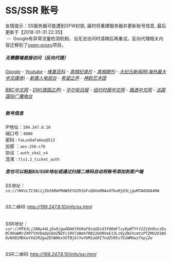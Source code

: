 # SS/SSR 账号 

友情提示：SS服务器可能遭到GFW封锁, 届时将重建服务器并更新账号信息, 最后更新于【2018-01-31 22:35】
<br/>&nbsp;--&nbsp; Google有异常流量检测机制，当无法访问时请稍后再重试。反向代理相关内容迁移到了[open-proxy](https://github.com/gfw-breaker/open-proxy)项目。

#####  无需翻墙直接访问（反向代理）
######  [Google](http://199.247.8.10:8888/search?q=425事件) - [Youtube](http://199.247.8.10:8700/results?search_query=器官) - [维基百科](http://199.247.8.10:8100/wiki/喬高-麥塔斯調查報告) - [真相纪录片](http://199.247.8.10/videos) - [真相期刊](http://199.247.8.10:8300/display.aspx?category_id=3&zhuanti_id=2) - [大纪元新闻网(海外最大中文媒体)](http://199.247.8.10/gb/nsc413.htm) - [新唐人电视台](http://199.247.8.10:8000/xtr/gb/prog204.html) - [希望之声](http://199.247.8.10:8200) - [神韵艺术团](http://199.247.8.10:8000/xtr/gb/prog673.html)<br/> <br/> [BBC中文网](http://199.247.8.10:9100/zhongwen) - [DW(德国之声)](http://199.247.8.10:9200/zh/在线报导/s-9058?&zhongwen=simp) - [华尔街日报](http://199.247.8.10:9300) - [纽约时报中文网](http://199.247.8.10:9400) - [路透中文网](http://199.247.8.10:9500/)  - [法国国际广播电台](http://199.247.8.10:9600/)

##### 账号信息
IP地址：`199.247.8.10`  
端口号：`8080`  
密码  : `FaLunDaFaHao@513`  
加密  ：`aes-256-cfb`  
协议  ：`auth_sha1_v4`  
混淆  : `tls1.2_ticket_auth`  

##### 您也可以粘贴SS/SSR地址或通过扫描二维码自动将账号添加到客户端

######  SS地址： `ss://YWVzLTI1Ni1jZmI6RmFMdW5EYUZhSGFvQDUxM0AxOTkuMjQ3LjguMTA6ODA4MA`   
######  SS二维码:  <a href="http://199.247.8.10/info/ss.html" target="_blank">http://199.247.8.10/info/ss.html</a>

######  SSR地址： `ssr://MTk5LjI0Ny44LjEwOjgwODA6YXV0aF9zaGExX3Y0OmFlcy0yNTYtY2ZiOnRsczEuMl90aWNrZXRfYXV0aDpSbUZNZFc1RVlVWmhTR0Z2UURVeE13Lz9yZW1hcmtzPTZMU201WS0zNXB1MDVwYXdJR2gwZEhBNkx5OTBjblYwYUM1aGRITndZV05sTG1WMUwzTnpjZw`     
######  SSR二维码:  <a href="http://199.247.8.10/info/ssr.html" target="_blank">http://199.247.8.10/info/ssr.html</a>


